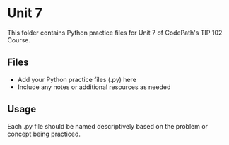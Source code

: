 # Unit 7

This folder contains Python practice files for Unit 7 of CodePath's TIP 102 Course.

## Files
- Add your Python practice files (.py) here
- Include any notes or additional resources as needed

## Usage
Each .py file should be named descriptively based on the problem or concept being practiced.
